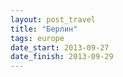 ```yaml
---
layout: post_travel
title: "Берлин"
tags: europe
date_start: 2013-09-27
date_finish: 2013-09-29
---
```

